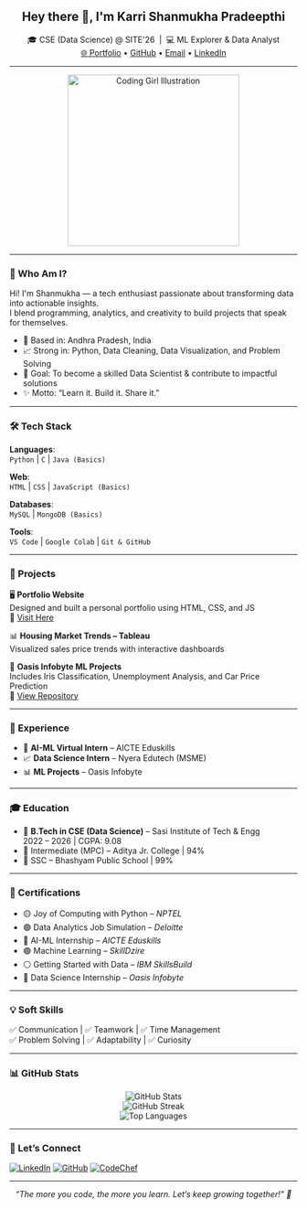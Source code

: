 <!-- PROFILE HEADER -->
<h2 align="center">Hey there 👋, I'm Karri Shanmukha Pradeepthi</h2>
<p align="center">
  🎓 CSE (Data Science) @ SITE'26 &nbsp;|&nbsp; 💻 ML Explorer & Data Analyst  
  <br>
  <a href="https://shannu1584.github.io/Portfolio/">🌐 Portfolio</a> • 
  <a href="https://github.com/shannu1584">GitHub</a> • 
  <a href="mailto:shanmukha1584@gmail.com">Email</a> • 
  <a href="https://linkedin.com/in/shanmukha-pradeepthi-karri-090a44289">LinkedIn</a>
</p>

---
<p align="center">
  <img src="https://raw.githubusercontent.com/saadeghi/saadeghi/main/coding.gif" width="300" alt="Coding Girl Illustration">
</p>



---

### 🧩 Who Am I?

Hi! I'm Shanmukha — a tech enthusiast passionate about transforming data into actionable insights.\
I blend programming, analytics, and creativity to build projects that speak for themselves.

- 📍 Based in: Andhra Pradesh, India  
- 📈 Strong in: Python, Data Cleaning, Data Visualization, and Problem Solving  
- 🎯 Goal: To become a skilled Data Scientist & contribute to impactful solutions  
- ✨ Motto: “Learn it. Build it. Share it.”

---

### 🛠 Tech Stack

**Languages**:\
`Python` | `C` | `Java (Basics)`

**Web**:\
`HTML` | `CSS` | `JavaScript (Basics)`

**Databases**:\
`MySQL` | `MongoDB (Basics)`

**Tools**:\
`VS Code` | `Google Colab` | `Git & GitHub`

---

### 📂 Projects

🖥️ **Portfolio Website**\
Designed and built a personal portfolio using HTML, CSS, and JS\
🔗 [Visit Here](https://shannu1584.github.io/Portfolio/)

📊 **Housing Market Trends – Tableau**\
Visualized sales price trends with interactive dashboards

🧠 **Oasis Infobyte ML Projects**\
Includes Iris Classification, Unemployment Analysis, and Car Price Prediction\
🔗 [View Repository](https://github.com/shannu1584/OIBSIP)

---

### 💼 Experience

- 🤖 **AI-ML Virtual Intern** – AICTE Eduskills  
- 📈 **Data Science Intern** – Nyera Edutech (MSME)  
- 📊 **ML Projects** – Oasis Infobyte

---

### 🎓 Education

- 🏫 **B.Tech in CSE (Data Science)** – Sasi Institute of Tech & Engg  
  2022 – 2026 | CGPA: 9.08  
- 📘 Intermediate (MPC) – Aditya Jr. College | 94%  
- 📗 SSC – Bhashyam Public School | 99%

---

### 🏅 Certifications

- 🟡 Joy of Computing with Python – *NPTEL*  
- 🟢 Data Analytics Job Simulation – *Deloitte*  
- 🔵 AI-ML Internship – *AICTE Eduskills*  
- 🟣 Machine Learning – *SkillDzire*  
- ⚪ Getting Started with Data – *IBM SkillsBuild*  
- 🔘 Data Science Internship – *Oasis Infobyte*

---

### 💡 Soft Skills

✅ Communication | ✅ Teamwork | ✅ Time Management  
✅ Problem Solving | ✅ Adaptability | ✅ Curiosity

---

### 📊 GitHub Stats

<p align="center">
  <img src="https://github-readme-stats.vercel.app/api?username=shannu1584&show_icons=true&theme=tokyonight" alt="GitHub Stats" />
  <br />
  <img src="https://github-readme-streak-stats.herokuapp.com/?user=shannu1584&theme=tokyonight" alt="GitHub Streak" />
  <br />
  <img src="https://github-readme-stats.vercel.app/api/top-langs/?username=shannu1584&layout=compact&theme=tokyonight" alt="Top Languages" />
</p>

---

### 🔗 Let’s Connect

[![LinkedIn](https://img.shields.io/badge/LinkedIn-blue?style=for-the-badge&logo=linkedin)](https://linkedin.com/in/shanmukha-pradeepthi-karri-090a44289)
[![GitHub](https://img.shields.io/badge/GitHub-black?style=for-the-badge&logo=github)](https://github.com/shannu1584)
[![CodeChef](https://img.shields.io/badge/CodeChef-brown?style=for-the-badge&logo=codechef)](https://www.codechef.com/users/shanmu4430)

---

<p align="center"><i>“The more you code, the more you learn. Let’s keep growing together!” 🌱</i></p>


